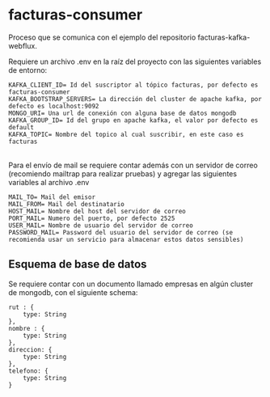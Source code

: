 # facturas-consumer

Proceso que se comunica con el ejemplo del repositorio facturas-kafka-webflux.

Requiere un archivo .env en la raíz del proyecto con las siguientes variables de entorno:

    KAFKA_CLIENT_ID= Id del suscriptor al tópico facturas, por defecto es facturas-consumer
    KAFKA_BOOTSTRAP_SERVERS= La dirección del cluster de apache kafka, por defecto es localhost:9092
    MONGO_URI= Una url de conexión con alguna base de datos mongodb
    KAFKA_GROUP_ID= Id del grupo en apache kafka, el valor por defecto es default
    KAFKA_TOPIC= Nombre del topico al cual suscribir, en este caso es facturas

<br>Para el envío de mail se requiere contar además con un servidor de correo (recomiendo mailtrap para realizar pruebas) y agregar las siguientes variables al archivo .env

    MAIL_TO= Mail del emisor
    MAIL_FROM= Mail del destinatario
    HOST_MAIL= Nombre del host del servidor de correo
    PORT_MAIL= Numero del puerto, por defecto 2525
    USER_MAIL= Nombre de usuario del servidor de correo
    PASSWORD_MAIL= Password del usuario del servidor de correo (se recomienda usar un servicio para almacenar estos datos sensibles)

## Esquema de base de datos

Se requiere contar con un documento llamado empresas en algún cluster de mongodb, con el siguiente schema:

    rut : {
        type: String
    },
    nombre : {
        type: String
    },
    direccion: {
        type: String
    },
    telefono: {
        type: String
    }
